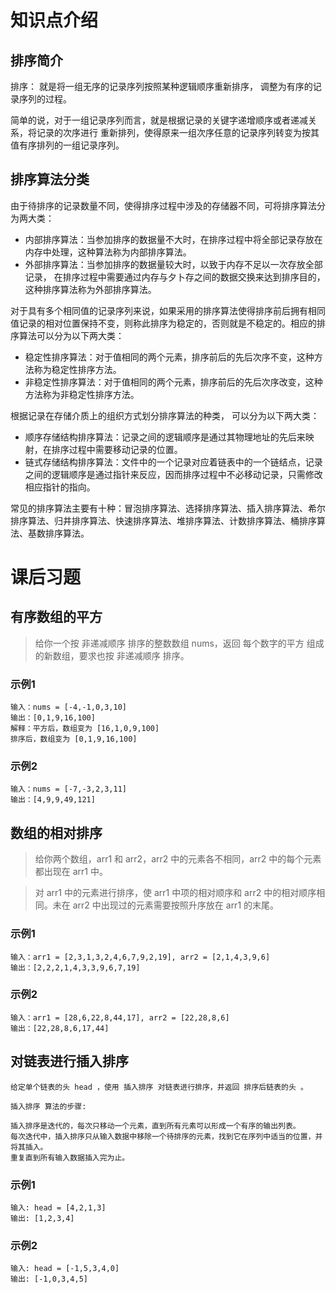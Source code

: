 # 知识点介绍
## 排序简介
排序： 就是将一组无序的记录序列按照某种逻辑顺序重新排序， 调整为有序的记录序列的过程。

简单的说，对于一组记录序列而言，就是根据记录的关键字递增顺序或者递减关系，将记录的次序进行
重新排列，使得原来一组次序任意的记录序列转变为按其值有序排列的一组记录序列。

## 排序算法分类
由于待排序的记录数量不同，使得排序过程中涉及的存储器不同，可将排序算法分为两大类：
- 内部排序算法：当参加排序的数据量不大时，在排序过程中将全部记录存放在内存中处理，这种算法称为内部排序算法。
- 外部排序算法：当参加排序的数据量较大时，以致于内存不足以一次存放全部记录， 在排序过程中需要通过内存与夕卜存之间的数据交换来达到排序目的，这种排序算法称为外部排序算法。

对于具有多个相同值的记录序列来说，如果采用的排序算法使得排序前后拥有相同值记录的相对位置保持不变，则称此排序为稳定的，否则就是不稳定的。相应的排序算法可以分为以下两大类：
- 稳定性排序算法：对于值相同的两个元素，排序前后的先后次序不变，这种方法称为稳定性排序方法。
- 非稳定性排序算法：对于值相同的两个元素，排序前后的先后次序改变，这种方法称为非稳定性排序方法。

根据记录在存储介质上的组织方式划分排序算法的种类， 可以分为以下两大类：
- 顺序存储结构排序算法：记录之间的逻辑顺序是通过其物理地址的先后来映射，在排序过程中需要移动记录的位置。
- 链式存储结构排序算法：文件中的一个记录对应着链表中的一个链结点，记录之间的逻辑顺序是通过指针来反应，因而排序过程中不必移动记录，只需修改相应指针的指向。

常见的排序算法主要有十种：冒泡排序算法、选择排序算法、插入排序算法、希尔排序算法、归井排序算法、快速排序算法、堆排序算法、计数排序算法、桶排序算法、基数排序算法。

# 课后习题
## 有序数组的平方
> 给你一个按 非递减顺序 排序的整数数组 nums，返回 每个数字的平方 组成的新数组，要求也按 非递减顺序 排序。

### 示例1
```
输入：nums = [-4,-1,0,3,10]
输出：[0,1,9,16,100]
解释：平方后，数组变为 [16,1,0,9,100]
排序后，数组变为 [0,1,9,16,100]
```

### 示例2
```
输入：nums = [-7,-3,2,3,11]
输出：[4,9,9,49,121]
```

## 数组的相对排序
> 给你两个数组，arr1 和 arr2，arr2 中的元素各不相同，arr2 中的每个元素都出现在 arr1 中。

> 对 arr1 中的元素进行排序，使 arr1 中项的相对顺序和 arr2 中的相对顺序相同。未在 arr2 中出现过的元素需要按照升序放在 arr1 的末尾。

### 示例1
```
输入：arr1 = [2,3,1,3,2,4,6,7,9,2,19], arr2 = [2,1,4,3,9,6]
输出：[2,2,2,1,4,3,3,9,6,7,19]
```
### 示例2
```
输入：arr1 = [28,6,22,8,44,17], arr2 = [22,28,8,6]
输出：[22,28,8,6,17,44]
```
## 对链表进行插入排序
```
给定单个链表的头 head ，使用 插入排序 对链表进行排序，并返回 排序后链表的头 。

插入排序 算法的步骤:

插入排序是迭代的，每次只移动一个元素，直到所有元素可以形成一个有序的输出列表。
每次迭代中，插入排序只从输入数据中移除一个待排序的元素，找到它在序列中适当的位置，并将其插入。
重复直到所有输入数据插入完为止。
```

### 示例1
```
输入: head = [4,2,1,3]
输出: [1,2,3,4]
```

### 示例2
```
输入: head = [-1,5,3,4,0]
输出: [-1,0,3,4,5]
```
